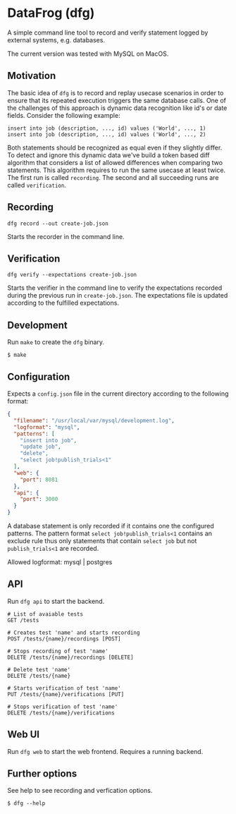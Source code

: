 # DataFrog (dfg)

A simple command line tool to record and verify statement logged by external
systems, e.g. databases.

The current version was tested with MySQL on MacOS.

## Motivation

The basic idea of `dfg` is to record and replay usecase scenarios in order to
ensure that its repeated execution triggers the same database calls. One of the
challenges of this approach is dynamic data recognition like id's or date
fields. Consider the following example:

```
insert into job (description, ..., id) values ('World', ..., 1)
insert into job (description, ..., id) values ('World', ..., 2)
```

Both statements should be recognized as equal even if they slightly differ. To
detect and ignore this dynamic data we've build a token based diff algorithm
that considers a list of allowed differences when comparing two statements. This
algorithm requires to run the same usecase at least twice. The first run is
called `recording`. The second and all succeeding runs are called
`verification`.

## Recording

```
dfg record --out create-job.json
```

Starts the recorder in the command line.  

## Verification

```
dfg verify --expectations create-job.json
```

Starts the verifier in the command line to verify the expectations recorded
during the previous run in `create-job.json`. The expectations file is updated
according to the fulfilled expectations.

## Development

Run `make` to create the `dfg` binary.

```
$ make 
```

## Configuration

Expects a `config.json` file in the current directory according to the following
format:

```json
{
  "filename": "/usr/local/var/mysql/development.log",
  "logformat": "mysql",
  "patterns": [
    "insert into job",
    "update job",
    "delete",
    "select job!publish_trials<1"
  ],
  "web": {
    "port": 8081
  },
  "api": {
    "port": 3000
  }
}
```

A database statement is only recorded if it contains one the configured
patterns. The pattern format `select job!publish_trials<1` contains an exclude
rule thus only statements that contain `select job` but not `publish_trials<1`
are recorded.

Allowed logformat: mysql | postgres

## API

Run `dfg api` to start the backend.

```
# List of avaiable tests
GET /tests 

# Creates test 'name' and starts recording
POST /tests/{name}/recordings [POST]

# Stops recording of test 'name' 
DELETE /tests/{name}/recordings [DELETE]

# Delete test 'name'
DELETE /tests/{name}

# Starts verification of test 'name'
PUT /tests/{name}/verifications [PUT]

# Stops verification of test 'name'
DELETE /tests/{name}/verifications 
```

## Web UI

Run `dfg web` to start the web frontend. Requires a running backend.

## Further options

See help to see recording and verfication options.

```
$ dfg --help
```